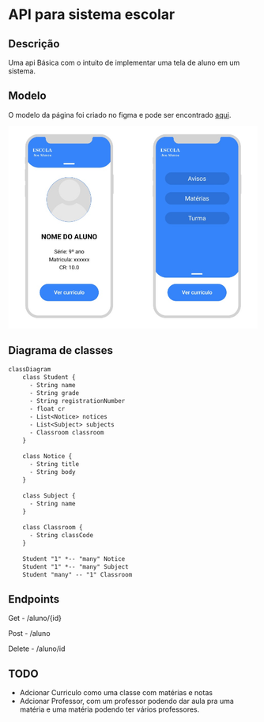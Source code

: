 
# API para sistema escolar

## Descrição

Uma api Básica com o intuito de implementar uma tela de aluno em um sistema.

## Modelo

O modelo da página foi criado no figma e pode ser encontrado [aqui](https://www.figma.com/file/JmTG3CDK5viEAyAVShfdjc/Modelo_aplicativo_escolar?type=design&node-id=0%3A1&mode=design&t=ZH6NuBff9MuaeULY-1).

![](src/main/resources/imgs/tela_projeto.jpg)

## Diagrama de classes

```mermaid
classDiagram
    class Student {
      - String name
      - String grade
      - String registrationNumber
      - float cr
      - List<Notice> notices
      - List<Subject> subjects
      - Classroom classroom
    }

    class Notice {
      - String title
      - String body
    }

    class Subject {
      - String name
    }

    class Classroom {
      - String classCode
    }

    Student "1" *-- "many" Notice
    Student "1" *-- "many" Subject
    Student "many" -- "1" Classroom

```

## Endpoints
Get - /aluno/{id}

Post - /aluno

Delete - /aluno/id

## TODO
- Adcionar Curriculo como uma classe com matérias e notas
- Adcionar Professor, com um professor podendo dar aula pra uma matéria e uma matéria podendo ter vários professores.
